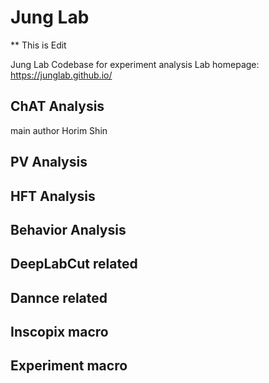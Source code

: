 # Jung Lab

** This is Edit

Jung Lab Codebase for experiment analysis
Lab homepage: https://junglab.github.io/
## ChAT Analysis
main author Horim Shin
## PV Analysis
## HFT Analysis
## Behavior Analysis
## DeepLabCut related
## Dannce related
## Inscopix macro
## Experiment macro
